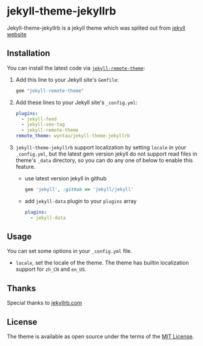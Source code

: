 # jekyll-theme-jekyllrb

Jekyll-theme-jekyllrb is a jekyll theme which was splited out from [jekyll website](https://jekyllrb.com)

## Installation

You can install the latest code via [`jekyll-remote-theme`](https://github.com/benbalter/jekyll-remote-theme):

1. Add this line to your Jekyll site's `Gemfile`:
    ```ruby
    gem "jekyll-remote-theme"
    ```

2. Add these lines to your Jekyll site's `_config.yml`:
    ```yml
    plugins:
      - jekyll-feed
      - jekyll-seo-tag
      - jekyll-remote-theme
    remote_theme: wyntau/jekyll-theme-jekyllrb
    ```
3. `jekyll-theme-jekyllrb` support localization by setting `locale` in your `_config.yml`, but the latest gem version jekyll do not support read files in theme's `_data` directory, so you can do any one of below to enable this feature.
    - use latest version jekyll in github
        ```ruby
        gem 'jekyll', :github => 'jekyll/jekyll'
        ```
    - add `jekyll-data` plugin to your `plugins` array
        ```yml
        plugins:
          - jekyll-data
        ```

## Usage
You can set some options in your `_config.yml` file.
- `locale`, set the locale of the theme. The theme has builtin localization support for `zh_CN` and `en_US`.

## Thanks
Special thanks to [jekyllrb.com](https://jekyllrb.com)

## License

The theme is available as open source under the terms of the [MIT License](https://opensource.org/licenses/MIT).

